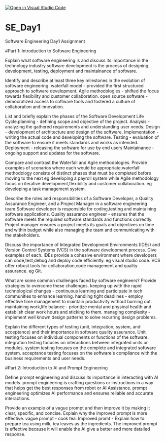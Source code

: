[![Open in Visual Studio Code](https://classroom.github.com/assets/open-in-vscode-2e0aaae1b6195c2367325f4f02e2d04e9abb55f0b24a779b69b11b9e10269abc.svg)](https://classroom.github.com/online_ide?assignment_repo_id=15569344&assignment_repo_type=AssignmentRepo)
# SE_Day1
Software Engineering Day1 Assignment

#Part 1: Introduction to Software Engineering

Explain what software engineering is and discuss its importance in the technology industry.software development is the process of designing, development, testing, deployment and maintainance of software.


Identify and describe at least three key milestones in the evolution of software engineering. waterfall model - provided the first structured approach to software development.
Agile methodologies - shifted the focus towards flexibility and customer collaboration.
open source software - democratized access to software tools and fostered a culture of collaboration and innovation.

List and briefly explain the phases of the Software Development Life Cycle.planning - defining scope and objective of the project.
Analysis - analyzing the gathered requirements and understanding user needs.
Design - development of architecture and design of the software.
Implementation - writing the actual code and developing the software.
Testing - evaluation of the software to ensure it meets standards and works as intended.
Deployment - releasing the software for use by end users
Maintainance - ongoing support and updates for the software.

Compare and contrast the Waterfall and Agile methodologies. Provide examples of scenarios where each would be appropriate.waterfall methodology consists of distinct phases that must be completed before moving to the next eg developing a payroll system while Agile methodology focus on iterative development,flexibility and customer collaboration. eg developing a task management system.

Describe the roles and responsibilities of a Software Developer, a Quality Assurance Engineer, and a Project Manager in a software engineering team.Software developer is responsible for coding,testing and maintaining software applications.
Quality assurance engineer - ensures that the software meets the required software standards and functions correctly.
Project manager ensures a project meets its goals and objectives on time and within budget while also managing the team and communicating with the stakeholders.


Discuss the importance of Integrated Development Environments (IDEs) and Version Control Systems (VCS) in the software development process. Give examples of each.
IDEs provide a cohesive environment where developers can code,test,debug and deploy code efficiently. eg visual studio code.
VCS offer robust tools for collaboration,code management and quality assurance. eg Git.

What are some common challenges faced by software engineers? Provide strategies to overcome these challenges.
keeping up with the rapid technological changes - continuous learning and participate in tech communities to enhance learning.
handling tight deadlines - employ effective time management to maintain productivity without burning out.
maintaining work,life balance - prioritize mental and physical health and establish clear work hours and sticking to them.
managing complexity - implement well known design patterns to solve recurring design problems.


Explain the different types of testing (unit, integration, system, and acceptance) and their importance in software quality assurance.
Unit testing focuses on individual components or functions of the software.
integration testing focuses on interactions between integrated units or modules.
system testing focuses on the complete and integrated software system.
acceptance testing focuses on the software's compliance with the business requirements and user needs. 


#Part 2: Introduction to AI and Prompt Engineering


Define prompt engineering and discuss its importance in interacting with AI models.
prompt engineering is crafting questions or instructions in a way that helps get the best responses from robot or AI Assistance.
prompt engineering optimizes AI performance and ensures reliable and accurate interactions.

Provide an example of a vague prompt and then improve it by making it clear, specific, and concise. Explain why the improved prompt is more effective.
vague prompt - cook tea.
Improved promt - Explain how to prepare tea using milk, tea leaves as the ingredients.
The improved prompt is effective because it will enable the AI give a better and more datailed response.
